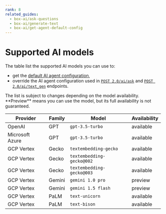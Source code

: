 ```yaml
---
rank: 8
related_guides:
  - box-ai/ask-questions
  - box-ai/generate-text
  - box-ai/get-agent-default-config
---
```


# Supported AI models

The table list the supported AI models you can use to:

* get the [default AI agent configuration][agent],
* override the AI agent configuration used in [`POST 2.0/ai/ask`][ask] and [`POST 2.0/ai/text_gen`][text-gen] endpoints.

<Message type='notice'>
The list is subject to changes depending on the model availability.
**Preview** means you can use the model, but its full availability
is not guaranteed.
</Message>

|Provider | Family | Model | Availability|
|---------------| -------|-------| ------------|
|OpenAI         | GPT| `gpt-3.5-turbo`          | available|
|Microsoft Azure| GPT| `gpt-3.5-turbo`          | available|
|GCP Vertex| Gecko   | `textembedding-gecko`    | available|
|GCP Vertex |Gecko| `textembedding-gecko@002`| available|
|GCP Vertex|Gecko| `textembedding-gecko@003`| available|
|GCP Vertex| Gemini  | `gemini 1.0 pro` | preview| 
|GCP Vertex|Gemini|`gemini 1.5 flash`| preview|
|GCP Vertex|PaLM| `text-unicorn`| available|
|GCP Vertex |PaLM|`text-bison`| available| 

[ask]: e://post_ai_ask
[text-gen]: e://post_ai_text_gen
[agent]: e://get_ai_agent_default